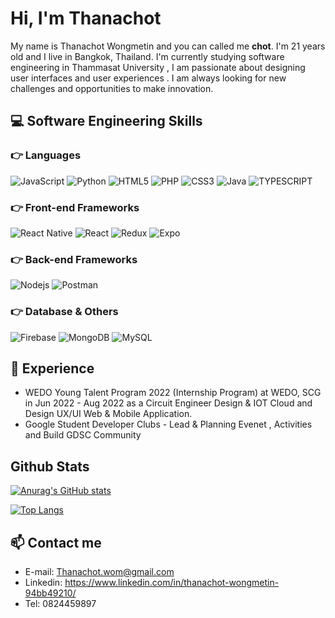 # Hi, I'm Thanachot 

My name is Thanachot Wongmetin and you can called me **chot**. I'm 21 years old and I live in Bangkok, Thailand. I'm currently studying software engineering in Thammasat University , I am passionate about designing user interfaces and user experiences . I am always looking for new challenges and opportunities to make innovation.

## 💻 Software Engineering Skills 
### :point_right: Languages
![JavaScript](https://img.shields.io/badge/javascript-%23323330.svg?style=for-the-badge&logo=javascript&logoColor=%23F7DF1E)
![Python](https://img.shields.io/badge/Python-2f6d9d?style=for-the-badge&logo=Python&logoColor=white)
![HTML5](https://img.shields.io/badge/html-%23E34F26.svg?style=for-the-badge&logo=html5&logoColor=white) 
![PHP](https://img.shields.io/badge/PHP-4f5b93?style=for-the-badge&logo=PHP&logoColor=white)
![CSS3](https://img.shields.io/badge/CSS-304cdc?style=for-the-badge&logo=CSS3&logoColor=white)
![Java](https://img.shields.io/badge/Java-e41c22?style=for-the-badge&logo=java&logoColor=white)
![TYPESCRIPT](https://camo.githubusercontent.com/164f7ac561f0e00afb4dfd0f3004de0e1074cdda66aa9cf2af20ee4cad150105/68747470733a2f2f696d672e736869656c64732e696f2f62616467652f547970655363726970742d3264373963373f7374796c653d666f722d7468652d6261646765266c6f676f3d54797065536372697074266c6f676f436f6c6f723d7768697465)

### :point_right: Front-end Frameworks
![React Native](https://img.shields.io/badge/React_Native-20232A?style=for-the-badge&logo=react&logoColor=61DAFB)
![React](https://img.shields.io/badge/React-20232A?style=for-the-badge&logo=react&logoColor=61DAFB)
![Redux](https://img.shields.io/badge/Redux-593d88?style=for-the-badge&logo=redux&logoColor=white)
![Expo](https://img.shields.io/badge/Expo-white?style=for-the-badge&logo=Expo&logoColor=00001f)

### :point_right: Back-end Frameworks
![Nodejs](https://img.shields.io/badge/Node.js-90c53f?style=for-the-badge&logo=Node.js&logoColor=white)
![Postman](https://img.shields.io/badge/Postman-ff6c37?style=for-the-badge&logo=Postman&logoColor=white)

### :point_right: Database & Others
![Firebase](https://img.shields.io/badge/Firebase-ffa611?style=for-the-badge&logo=Firebase&logoColor=white)
![MongoDB](https://img.shields.io/badge/MongoDB-4faa41?style=for-the-badge&logo=mongodb&logoColor=white)
![MySQL](https://img.shields.io/badge/MySQL-00618b?style=for-the-badge&logo=MySQL&logoColor=white)

## 💼 Experience
- WEDO Young Talent Program 2022 (Internship Program) at WEDO, SCG in Jun 2022 - Aug 2022 as a Circuit Engineer Design & IOT Cloud and Design UX/UI Web & Mobile Application.
- Google Student Developer Clubs - Lead & Planning Evenet , Activities and Build GDSC Community

## Github Stats

[![Anurag's GitHub stats](https://github-readme-stats.vercel.app/api?username=ThanachotD)]([https://github.com/anuraghazra/github-readme-stats](https://github.com/ThanachotD?tab=repositories))

[![Top Langs](https://github-readme-stats.vercel.app/api/top-langs/?username=ThanachotD&layout=compact)](https://github.com/anuraghazra/github-readme-stats)

## :mailbox: Contact me
- E-mail: Thanachot.wom@gmail.com
- Linkedin: https://www.linkedin.com/in/thanachot-wongmetin-94bb49210/
- Tel: 0824459897

